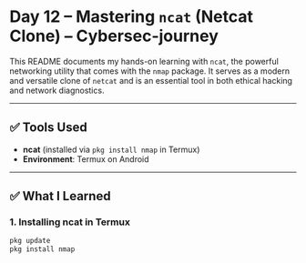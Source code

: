 # Day 12 – Mastering `ncat` (Netcat Clone) – Cybersec-journey

This README documents my hands-on learning with `ncat`, the powerful networking utility that comes with the `nmap` package. It serves as a modern and versatile clone of `netcat` and is an essential tool in both ethical hacking and network diagnostics.

---

## ✅ Tools Used

- **ncat** (installed via `pkg install nmap` in Termux)
- **Environment**: Termux on Android

---

## ✅ What I Learned

### 1. Installing ncat in Termux
```bash
pkg update
pkg install nmap
